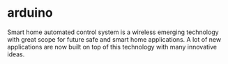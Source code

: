 # arduino
Smart home automated control system is a wireless emerging technology with great scope for future safe and smart home applications. A lot of new applications are now built on top of this technology with many innovative ideas. 
